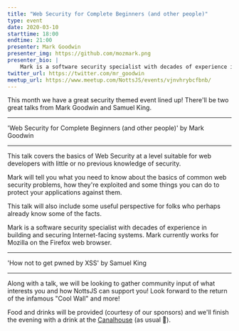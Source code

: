 ```yaml
---
title: "Web Security for Complete Beginners (and other people)"
type: event
date: 2020-03-10
starttime: 18:00
endtime: 21:00
presenter: Mark Goodwin
presenter_img: https://github.com/mozmark.png
presenter_bio: |
    Mark is a software security specialist with decades of experience in building and securing Internet facing systems. Mark currently works for Mozilla on the Firefox web browser.
twitter_url: https://twitter.com/mr_goodwin
meetup_url: https://www.meetup.com/NottsJS/events/vjnvhrybcfbnb/
---
```


This month we have a great security themed event lined up! There'll be two great talks from Mark Goodwin and Samuel King.

---

'Web Security for Complete Beginners (and other people)' by Mark Goodwin

---

This talk covers the basics of Web Security at a level suitable for web developers with little or no previous knowledge of security.

Mark will tell you what you need to know about the basics of common web security problems, how they're exploited and some things you can do to protect your applications against them.

This talk will also include some useful perspective for folks who perhaps already know some of the facts.

Mark is a software security specialist with decades of experience in building and securing Internet-facing systems. Mark currently works for Mozilla on the Firefox web browser.

---

'How not to get pwned by XSS' by Samuel King

---

Along with a talk, we will be looking to gather community input of what interests you and how NottsJS can support you! Look forward to the return of the infamous "Cool Wall" and more!

Food and drinks will be provided (courtesy of our sponsors) and we'll finish the evening with a drink at the [Canalhouse](https://www.castlerockbrewery.co.uk/pubs/the-canalhouse/) (as usual 🙂).
